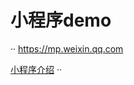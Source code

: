 # 小程序demo

··
https://mp.weixin.qq.com

[小程序介绍](https://developers.weixin.qq.com/miniprogram/introduction/index.html?t=18091121)
··